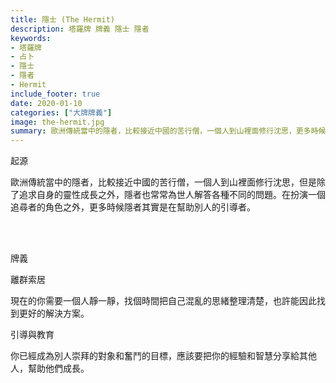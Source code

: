 ```yaml
---
title: 隱士 (The Hermit)
description: 塔羅牌 牌義 隱士 隱者
keywords:
- 塔羅牌
- 占卜
- 隱士
- 隱者
- Hermit
include_footer: true
date: 2020-01-10
categories: ["大牌牌義"]
image: the-hermit.jpg
summary: 歐洲傳統當中的隱者，比較接近中國的苦行僧，一個人到山裡面修行沈思，更多時候隱者其實是在幫助別人的引導者。
---
```


<p class="title is-3">起源</p>
<p class="subtitle is-6">
歐洲傳統當中的隱者，比較接近中國的苦行僧，一個人到山裡面修行沈思，但是除了追求自身的靈性成長之外，隱者也常常為世人解答各種不同的問題。在扮演一個追尋者的角色之外，更多時候隱者其實是在幫助別人的引導者。
</p>

<br/><br/>
<p class="title is-3">牌義</p>
<p class="subtitle is-4">離群索居</p>
<p class="subtitle is-6">現在的你需要一個人靜一靜，找個時間把自己混亂的思緒整理清楚，也許能因此找到更好的解決方案。</p>
<p class="subtitle is-4">引導與教育</p>
<p class="subtitle is-6">你已經成為別人崇拜的對象和奮鬥的目標，應該要把你的經驗和智慧分享給其他人，幫助他們成長。</p>
